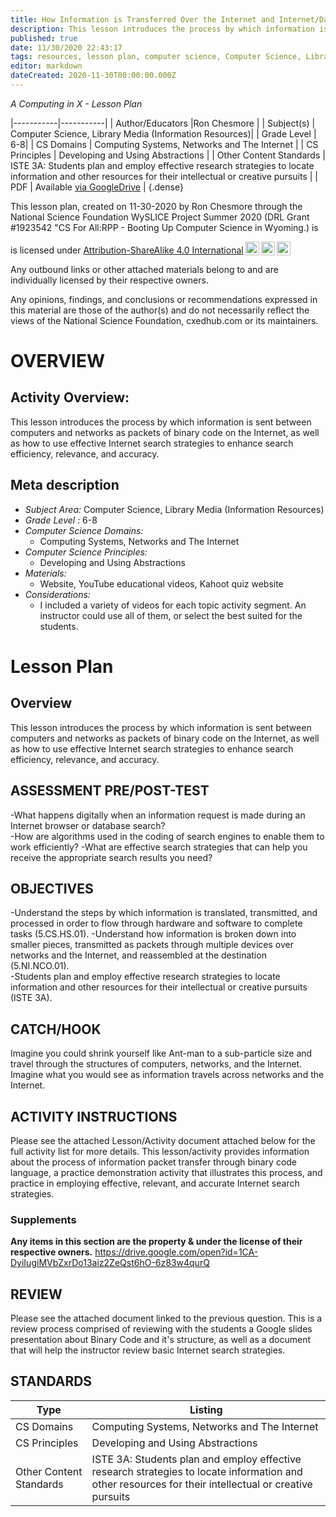 ```yaml
---
title: How Information is Transferred Over the Internet and Internet/Database Research Search Strategies
description: This lesson introduces the process by which information is sent between computers and networks as packets of binary code on the Internet, as well as how to use effective Internet search strategies to enhance search efficiency, relevance, and accuracy.
published: true
date: 11/30/2020 22:43:17
tags: resources, lesson plan, computer science, Computer Science, Library Media (Information Resources) 
editor: markdown
dateCreated: 2020-11-30T00:00:00.000Z
---
```

*A Computing in X - Lesson Plan*

|-----------|-----------|
| Author/Educators |Ron Chesmore |
| Subject(s) | Computer Science, Library Media (Information Resources)|
| Grade Level | 6-8|
| CS Domains | Computing Systems, Networks and The Internet |
| CS Principles | Developing and Using Abstractions |
| Other Content Standards | ISTE 3A: Students plan and employ effective research strategies to locate information and other resources for their intellectual or creative pursuits | 
| PDF | Available [via GoogleDrive](https://drive.google.com/open?id=1yq_OjcBV30CaQtbxsZsYjZsFDAatPSzX) |
{.dense}






This lesson plan, created on 11-30-2020 by Ron Chesmore through the National Science Foundation WySLICE Project Summer 2020 (DRL Grant #1923542 "CS For All:RPP - Booting Up Computer Science in Wyoming.) is  <p xmlns:cc="http://creativecommons.org/ns#" >  is licensed under <a href="http://creativecommons.org/licenses/by-sa/4.0/?ref=chooser-v1" target="_blank" rel="license noopener noreferrer" style="display:inline-block;">Attribution-ShareAlike 4.0 International<img style="height:22px!important;margin-left:3px;vertical-align:text-bottom;" src="https://mirrors.creativecommons.org/presskit/icons/cc.svg?ref=chooser-v1"><img style="height:22px!important;margin-left:3px;vertical-align:text-bottom;" src="https://mirrors.creativecommons.org/presskit/icons/by.svg?ref=chooser-v1"><img style="height:22px!important;margin-left:3px;vertical-align:text-bottom;" src="https://mirrors.creativecommons.org/presskit/icons/sa.svg?ref=chooser-v1"></a></p>


Any outbound links or other attached materials belong to and are individually licensed by their respective owners. 


Any opinions, findings, and conclusions or recommendations expressed in this material are those of the author(s) and do not necessarily reflect the views of the National Science Foundation, cxedhub.com or its maintainers.


# OVERVIEW
## Activity Overview:  
This lesson introduces the process by which information is sent between computers and networks as packets of binary code on the Internet, as well as how to use effective Internet search strategies to enhance search efficiency, relevance, and accuracy.
## Meta description
+ *Subject Area:* Computer Science, Library Media (Information Resources) 
+ *Grade Level :* 6-8 
+ *Computer Science Domains:*
   + Computing Systems, Networks and The Internet
+ *Computer Science Principles:*
   + Developing and Using Abstractions
+ *Materials:* 
   + Website, YouTube educational videos, Kahoot quiz website
+ *Considerations:*
   + I included a variety of videos for each topic activity segment. An instructor could use all of them, or select the best suited for the students.


# Lesson Plan
## Overview
This lesson introduces the process by which information is sent between computers and networks as packets of binary code on the Internet, as well as how to use effective Internet search strategies to enhance search efficiency, relevance, and accuracy.
## ASSESSMENT PRE/POST-TEST
-What happens digitally when an information request is made during an Internet browser or database search?  
-How are algorithms used in the coding of search engines to enable them to work efficiently? 
-What are effective search strategies that can help you receive the appropriate search results you need?
## OBJECTIVES
-Understand the steps by which information is translated, transmitted, and processed in order to flow through hardware and software to complete tasks (5.CS.HS.01). 
-Understand how information is broken down into smaller pieces, transmitted as packets through multiple devices over networks and the Internet, and reassembled at the destination (5.NI.NCO.01).  
-Students plan and employ effective research strategies to locate information and other resources for their intellectual or creative pursuits (ISTE 3A).


## CATCH/HOOK
Imagine you could shrink yourself like Ant-man to a sub-particle size and travel through the structures of computers, networks, and the Internet. Imagine what you would see as information travels across networks and the Internet.


## ACTIVITY INSTRUCTIONS
Please see the attached Lesson/Activity document attached below for the full activity list for more details. This lesson/activity provides information about the process of information packet transfer through binary code language, a practice demonstration activity that illustrates this process, and practice in employing effective, relevant, and accurate Internet search strategies.


### Supplements
**Any items in this section are the property & under the license of their respective owners.**
https://drive.google.com/open?id=1CA-DyiIugiMVbZxrDo13aiz2ZeQst6hO-6z83w4qurQ




## REVIEW
Please see the attached document linked to the previous question. This is a review process comprised of reviewing with the students a Google slides presentation about Binary Code and it's structure, as well as a document that will help the instructor review basic Internet search strategies.
## STANDARDS        
| Type | Listing | 
|-----------|-----------|
| CS Domains  | Computing Systems, Networks and The Internet|
| CS Principles   | Developing and Using Abstractions|
| Other Content Standards | ISTE 3A: Students plan and employ effective research strategies to locate information and other resources for their intellectual or creative pursuits  |